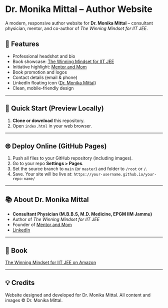 # Dr. Monika Mittal – Author Website

A modern, responsive author website for **Dr. Monika Mittal** – consultant physician, mentor, and co-author of _The Winning Mindset for IIT JEE_.

## 🌟 Features
- Professional headshot and bio
- Book showcase: [The Winning Mindset for IIT JEE](https://www.amazon.in/Winning-Mindset-IIT-JEE/dp/9360704962)
- Initiative highlight: [Mentor and Mom](https://www.mentorandmom.com/)
- Book promotion and logos
- Contact details (email & phone)
- LinkedIn floating icon ([Dr. Monika Mittal](https://www.linkedin.com/in/dr-monika-mittal/))
- Clean, mobile-friendly design

---

## 🚀 Quick Start (Preview Locally)
1. **Clone or download** this repository.
2. Open `index.html` in your web browser.

---

## 🌐 Deploy Online (GitHub Pages)
1. Push all files to your GitHub repository (including images).
2. Go to your repo **Settings > Pages**.
3. Set the source branch to `main` (or `master`) and folder to `/root` or `/`.
4. Save. Your site will be live at:
   `https://your-username.github.io/your-repo-name/`

---

## 📚 About Dr. Monika Mittal
- **Consultant Physician (M.B.B.S, M.D. Medicine, EPGM IIM Jammu)**
- Author of _The Winning Mindset for IIT JEE_
- Founder of [Mentor and Mom](https://www.mentorandmom.com/)
- [LinkedIn](https://www.linkedin.com/in/dr-monika-mittal/)

---

## 📖 Book
[The Winning Mindset for IIT JEE on Amazon](https://www.amazon.in/Winning-Mindset-IIT-JEE/dp/9360704962)

---

## 💡 Credits
Website designed and developed for Dr. Monika Mittal. All content and images © Dr. Monika Mittal. 
